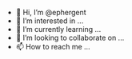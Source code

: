 - 👋 Hi, I’m @ephergent
- 👀 I’m interested in ...
- 🌱 I’m currently learning ...
- 💞️ I’m looking to collaborate on ...
- 📫 How to reach me ...

<!---
ephergent/ephergent is a ✨ special ✨ repository because its `README.md` (this file) appears on your GitHub profile.
You can click the Preview link to take a look at your changes.
--->
